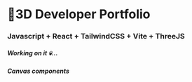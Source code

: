 # 🚀3D Developer Portfolio

### Javascript + React + TailwindCSS + Vite + ThreeJS
##### Working on it 💀...
##### Canvas components
